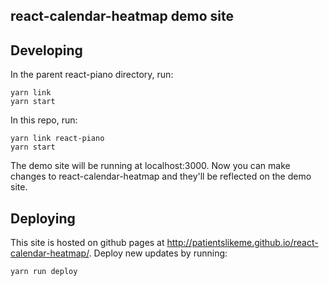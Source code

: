 ## react-calendar-heatmap demo site

## Developing

In the parent react-piano directory, run:

```
yarn link
yarn start
```

In this repo, run:

```
yarn link react-piano
yarn start
```

The demo site will be running at localhost:3000. Now you can make changes to react-calendar-heatmap and they'll be reflected on the demo site.

## Deploying

This site is hosted on github pages at http://patientslikeme.github.io/react-calendar-heatmap/. Deploy new updates by running:

```
yarn run deploy
```
